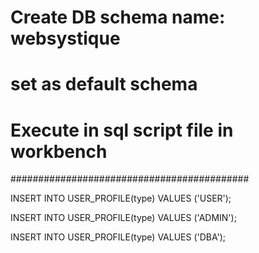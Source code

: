 # Create DB schema name: websystique

# set as default schema

# Execute in sql script file in workbench #
###########################################

INSERT INTO USER_PROFILE(type)
VALUES ('USER');
 
INSERT INTO USER_PROFILE(type)
VALUES ('ADMIN');
 
INSERT INTO USER_PROFILE(type)
VALUES ('DBA');
